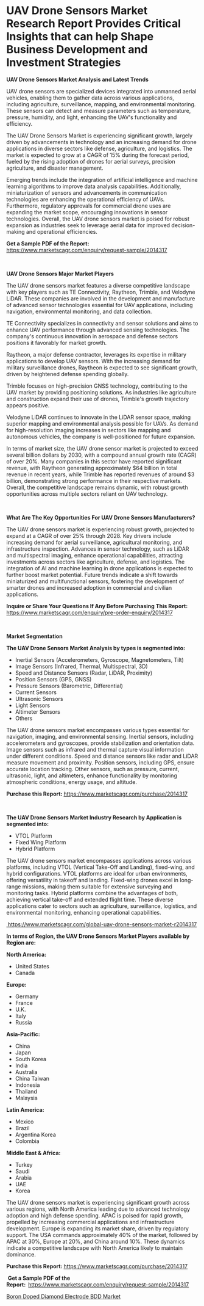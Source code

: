 <p><h1>UAV Drone Sensors Market Research Report Provides Critical Insights that can help Shape Business Development and Investment Strategies</h1></p><p><strong>UAV Drone Sensors Market Analysis and Latest Trends</strong></p>
<p><p>UAV drone sensors are specialized devices integrated into unmanned aerial vehicles, enabling them to gather data across various applications, including agriculture, surveillance, mapping, and environmental monitoring. These sensors can detect and measure parameters such as temperature, pressure, humidity, and light, enhancing the UAV's functionality and efficiency.</p><p>The UAV Drone Sensors Market is experiencing significant growth, largely driven by advancements in technology and an increasing demand for drone applications in diverse sectors like defense, agriculture, and logistics. The market is expected to grow at a CAGR of 15% during the forecast period, fueled by the rising adoption of drones for aerial surveys, precision agriculture, and disaster management. </p><p>Emerging trends include the integration of artificial intelligence and machine learning algorithms to improve data analysis capabilities. Additionally, miniaturization of sensors and advancements in communication technologies are enhancing the operational efficiency of UAVs. Furthermore, regulatory approvals for commercial drone uses are expanding the market scope, encouraging innovations in sensor technologies. Overall, the UAV drone sensors market is poised for robust expansion as industries seek to leverage aerial data for improved decision-making and operational efficiencies.</p></p>
<p><strong>Get a Sample PDF of the Report:&nbsp;</strong> <a href="https://www.marketscagr.com/enquiry/request-sample/2014317?utm_campaign=2467&utm_medium=2&utm_source=Github&utm_content=ia&utm_term=29032025&utm_id=uav-drone-sensors">https://www.marketscagr.com/enquiry/request-sample/2014317</a></p>
<p>&nbsp;</p>
<p><strong>UAV Drone Sensors Major Market Players</strong></p>
<p><p>The UAV drone sensors market features a diverse competitive landscape with key players such as TE Connectivity, Raytheon, Trimble, and Velodyne LiDAR. These companies are involved in the development and manufacture of advanced sensor technologies essential for UAV applications, including navigation, environmental monitoring, and data collection.</p><p>TE Connectivity specializes in connectivity and sensor solutions and aims to enhance UAV performance through advanced sensing technologies. The company's continuous innovation in aerospace and defense sectors positions it favorably for market growth.</p><p>Raytheon, a major defense contractor, leverages its expertise in military applications to develop UAV sensors. With the increasing demand for military surveillance drones, Raytheon is expected to see significant growth, driven by heightened defense spending globally.</p><p>Trimble focuses on high-precision GNSS technology, contributing to the UAV market by providing positioning solutions. As industries like agriculture and construction expand their use of drones, Trimble's growth trajectory appears positive.</p><p>Velodyne LiDAR continues to innovate in the LiDAR sensor space, making superior mapping and environmental analysis possible for UAVs. As demand for high-resolution imaging increases in sectors like mapping and autonomous vehicles, the company is well-positioned for future expansion.</p><p>In terms of market size, the UAV drone sensor market is projected to exceed several billion dollars by 2030, with a compound annual growth rate (CAGR) of over 20%. Many companies in this sector have reported significant revenue, with Raytheon generating approximately $64 billion in total revenue in recent years, while Trimble has reported revenues of around $3 billion, demonstrating strong performance in their respective markets. Overall, the competitive landscape remains dynamic, with robust growth opportunities across multiple sectors reliant on UAV technology.</p></p>
<p>&nbsp;</p>
<p><strong>What Are The Key Opportunities For UAV Drone Sensors Manufacturers?</strong></p>
<p><p>The UAV drone sensors market is experiencing robust growth, projected to expand at a CAGR of over 25% through 2028. Key drivers include increasing demand for aerial surveillance, agricultural monitoring, and infrastructure inspection. Advances in sensor technology, such as LiDAR and multispectral imaging, enhance operational capabilities, attracting investments across sectors like agriculture, defense, and logistics. The integration of AI and machine learning in drone applications is expected to further boost market potential. Future trends indicate a shift towards miniaturized and multifunctional sensors, fostering the development of smarter drones and increased adoption in commercial and civilian applications.</p></p>
<p><strong>Inquire or Share Your Questions If Any Before Purchasing This Report:</strong> <a href="https://www.marketscagr.com/enquiry/pre-order-enquiry/2014317?utm_campaign=2467&utm_medium=2&utm_source=Github&utm_content=ia&utm_term=29032025&utm_id=uav-drone-sensors">https://www.marketscagr.com/enquiry/pre-order-enquiry/2014317</a></p>
<p>&nbsp;</p>
<p><strong>Market Segmentation</strong></p>
<p><strong>The UAV Drone Sensors Market Analysis by types is segmented into:</strong></p>
<p><ul><li>Inertial Sensors (Accelerometers, Gyroscope, Magnetometers, Tilt)</li><li>Image Sensors (Infrared, Thermal, Multispectral, 3D)</li><li>Speed and Distance Sensors (Radar, LiDAR, Proximity)</li><li>Position Sensors (GPS, GNSS)</li><li>Pressure Sensors (Barometric, Differential)</li><li>Current Sensors</li><li>Ultrasonic Sensors</li><li>Light Sensors</li><li>Altimeter Sensors</li><li>Others</li></ul></p>
<p><p>The UAV drone sensors market encompasses various types essential for navigation, imaging, and environmental sensing. Inertial sensors, including accelerometers and gyroscopes, provide stabilization and orientation data. Image sensors such as infrared and thermal capture visual information under different conditions. Speed and distance sensors like radar and LiDAR measure movement and proximity. Position sensors, including GPS, ensure accurate location tracking. Other sensors, such as pressure, current, ultrasonic, light, and altimeters, enhance functionality by monitoring atmospheric conditions, energy usage, and altitude.</p></p>
<p><strong>Purchase this Report:&nbsp;</strong><a href="https://www.marketscagr.com/purchase/2014317?utm_campaign=2467&utm_medium=2&utm_source=Github&utm_content=ia&utm_term=29032025&utm_id=uav-drone-sensors">https://www.marketscagr.com/purchase/2014317</a></p>
<p>&nbsp;</p>
<p><strong>The UAV Drone Sensors Market Industry Research by Application is segmented into:</strong></p>
<p><ul><li>VTOL Platform</li><li>Fixed Wing Platform</li><li>Hybrid Platform</li></ul></p>
<p><p>The UAV drone sensors market encompasses applications across various platforms, including VTOL (Vertical Take-Off and Landing), fixed-wing, and hybrid configurations. VTOL platforms are ideal for urban environments, offering versatility in takeoff and landing. Fixed-wing drones excel in long-range missions, making them suitable for extensive surveying and monitoring tasks. Hybrid platforms combine the advantages of both, achieving vertical take-off and extended flight time. These diverse applications cater to sectors such as agriculture, surveillance, logistics, and environmental monitoring, enhancing operational capabilities.</p></p>
<p><a href="https://www.marketscagr.com/global-uav-drone-sensors-market-r2014317?utm_campaign=2467&utm_medium=2&utm_source=Github&utm_content=ia&utm_term=29032025&utm_id=uav-drone-sensors">&nbsp;https://www.marketscagr.com/global-uav-drone-sensors-market-r2014317</a></p>
<p><strong>In terms of Region, the UAV Drone Sensors Market Players available by Region are:</strong></p>
<p>
    <p> <strong> North America: </strong>
        <ul>
            <li>United States</li>
            <li>Canada</li>
        </ul>
        </p> 
    <p> <strong> Europe: </strong>
        <ul>
            <li>Germany</li>
            <li>France</li>
            <li>U.K.</li>
            <li>Italy</li>
            <li>Russia</li>
        </ul>
        </p> 
    <p> <strong> Asia-Pacific: </strong>
        <ul>
            <li>China</li>
            <li>Japan</li>
            <li>South Korea</li>
            <li>India</li>
            <li>Australia</li>
            <li>China Taiwan</li>
            <li>Indonesia</li>
            <li>Thailand</li>
            <li>Malaysia</li>
        </ul>
        </p> 
    <p> <strong> Latin America: </strong>
        <ul>
            <li>Mexico</li>
            <li>Brazil</li>
            <li>Argentina Korea</li>
            <li>Colombia</li>
        </ul>
        </p> 
    <p> <strong> Middle East & Africa: </strong>
        <ul>
            <li>Turkey</li>
            <li>Saudi</li>
            <li>Arabia</li>
            <li>UAE</li>
            <li>Korea</li>
        </ul>
    </p>
    </p>
<p><p>The UAV drone sensors market is experiencing significant growth across various regions, with North America leading due to advanced technology adoption and high defense spending. APAC is poised for rapid growth, propelled by increasing commercial applications and infrastructure development. Europe is expanding its market share, driven by regulatory support. The USA commands approximately 40% of the market, followed by APAC at 30%, Europe at 20%, and China around 10%. These dynamics indicate a competitive landscape with North America likely to maintain dominance.</p></p>
<p><strong>Purchase this Report: </strong><a href="https://www.marketscagr.com/purchase/2014317?utm_campaign=2467&utm_medium=2&utm_source=Github&utm_content=ia&utm_term=29032025&utm_id=uav-drone-sensors">https://www.marketscagr.com/purchase/2014317</a></p>
<p>&nbsp;<strong>Get a Sample PDF of the Report:&nbsp;&nbsp;</strong><a href="https://www.marketscagr.com/enquiry/request-sample/2014317?utm_campaign=2467&utm_medium=2&utm_source=Github&utm_content=ia&utm_term=29032025&utm_id=uav-drone-sensors">https://www.marketscagr.com/enquiry/request-sample/2014317</a></p>
<p><strong></strong></p>
<p><p><a href="https://github.com/manesros8/Market-Research-Report-List-1/blob/main/boron-doped-diamond-electrode-bdd-market.md?utm_campaign=2467&utm_medium=2&utm_source=Github&utm_content=ia&utm_term=29032025&utm_id=uav-drone-sensors">Boron Doped Diamond Electrode BDD Market</a></p></p>